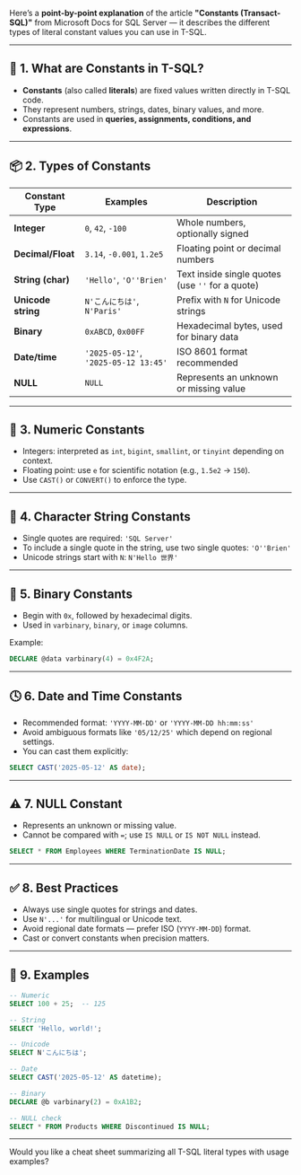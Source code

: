 Here’s a **point-by-point explanation** of the article **"Constants (Transact-SQL)"** from Microsoft Docs for SQL Server — it describes the different types of literal constant values you can use in T-SQL.

---

## 🔹 1. **What are Constants in T-SQL?**

* **Constants** (also called **literals**) are fixed values written directly in T-SQL code.
* They represent numbers, strings, dates, binary values, and more.
* Constants are used in **queries, assignments, conditions, and expressions**.

---

## 📦 2. **Types of Constants**

| Constant Type      | Examples                             | Description                                      |
| ------------------ | ------------------------------------ | ------------------------------------------------ |
| **Integer**        | `0`, `42`, `-100`                    | Whole numbers, optionally signed                 |
| **Decimal/Float**  | `3.14`, `-0.001`, `1.2e5`            | Floating point or decimal numbers                |
| **String (char)**  | `'Hello'`, `'O''Brien'`              | Text inside single quotes (use `''` for a quote) |
| **Unicode string** | `N'こんにちは'`, `N'Paris'`               | Prefix with `N` for Unicode strings              |
| **Binary**         | `0xABCD`, `0x00FF`                   | Hexadecimal bytes, used for binary data          |
| **Date/time**      | `'2025-05-12'`, `'2025-05-12 13:45'` | ISO 8601 format recommended                      |
| **NULL**           | `NULL`                               | Represents an unknown or missing value           |

---

## 🧠 3. **Numeric Constants**

* Integers: interpreted as `int`, `bigint`, `smallint`, or `tinyint` depending on context.
* Floating point: use `e` for scientific notation (e.g., `1.5e2` → `150`).
* Use `CAST()` or `CONVERT()` to enforce the type.

---

## 📝 4. **Character String Constants**

* Single quotes are required: `'SQL Server'`
* To include a single quote in the string, use two single quotes: `'O''Brien'`
* Unicode strings start with `N`: `N'Hello 世界'`

---

## 💾 5. **Binary Constants**

* Begin with `0x`, followed by hexadecimal digits.
* Used in `varbinary`, `binary`, or `image` columns.

Example:

```sql
DECLARE @data varbinary(4) = 0x4F2A;
```

---

## 🕓 6. **Date and Time Constants**

* Recommended format: `'YYYY-MM-DD'` or `'YYYY-MM-DD hh:mm:ss'`
* Avoid ambiguous formats like `'05/12/25'` which depend on regional settings.
* You can cast them explicitly:

```sql
SELECT CAST('2025-05-12' AS date);
```

---

## ⚠️ 7. **NULL Constant**

* Represents an unknown or missing value.
* Cannot be compared with `=`; use `IS NULL` or `IS NOT NULL` instead.

```sql
SELECT * FROM Employees WHERE TerminationDate IS NULL;
```

---

## ✅ 8. **Best Practices**

* Always use single quotes for strings and dates.
* Use `N'...'` for multilingual or Unicode text.
* Avoid regional date formats — prefer ISO (`YYYY-MM-DD`) format.
* Cast or convert constants when precision matters.

---

## 🔧 9. **Examples**

```sql
-- Numeric
SELECT 100 + 25;  -- 125

-- String
SELECT 'Hello, world!';

-- Unicode
SELECT N'こんにちは';

-- Date
SELECT CAST('2025-05-12' AS datetime);

-- Binary
DECLARE @b varbinary(2) = 0xA1B2;

-- NULL check
SELECT * FROM Products WHERE Discontinued IS NULL;
```

---

Would you like a cheat sheet summarizing all T-SQL literal types with usage examples?
